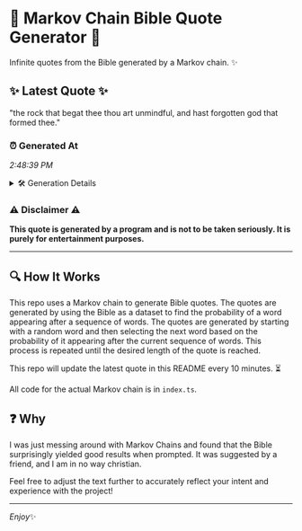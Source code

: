 # 📖 Markov Chain Bible Quote Generator 📖

Infinite quotes from the Bible generated by a Markov chain. ✨

## ✨ Latest Quote ✨
"the rock that begat thee thou art unmindful, and hast forgotten god that formed thee."

### ⏰ Generated At
*2:48:39 PM*

<details>
    <summary>🛠️ Generation Details</summary>
    <p>
        <strong>🌱 Seed:</strong> the<br>
        <strong>🔄 Iterations:</strong> 14<br>
        <strong>📜 Context History:</strong><br>[ the ]: rock<br>[ the, rock ]: that<br>[ the, rock, that ]: begat<br>[ the, rock, that, begat ]: thee<br>[ the, rock, that, begat, thee ]: thou<br>[ the, rock, that, begat, thee, thou ]: art<br>[ rock, that, begat, thee, thou, art ]: unmindful,<br>[ that, begat, thee, thou, art, unmindful, ]: and<br>[ begat, thee, thou, art, unmindful,, and ]: hast<br>[ thee, thou, art, unmindful,, and, hast ]: forgotten<br>[ thou, art, unmindful,, and, hast, forgotten ]: god<br>[ art, unmindful,, and, hast, forgotten, god ]: that<br>[ unmindful,, and, hast, forgotten, god, that ]: formed<br>[ and, hast, forgotten, god, that, formed ]: thee.<br>
    </p>
</details>

### ⚠️ Disclaimer ⚠️
**This quote is generated by a program and is not to be taken seriously. It is purely for entertainment purposes.**

---

## 🔍 How It Works

This repo uses a Markov chain to generate Bible quotes. The quotes are generated by using the Bible as a dataset to find the probability of a word appearing after a sequence of words. The quotes are generated by starting with a random word and then selecting the next word based on the probability of it appearing after the current sequence of words. This process is repeated until the desired length of the quote is reached.

This repo will update the latest quote in this README every 10 minutes. ⏳

All code for the actual Markov chain is in `index.ts`.

## ❓ Why

I was just messing around with Markov Chains and found that the Bible surprisingly yielded good results when prompted. 
It was suggested by a friend, and I am in no way christian.

Feel free to adjust the text further to accurately reflect your intent and experience with the project!

---

*Enjoy*✨
